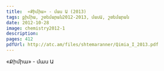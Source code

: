 ```yaml
---
title:  «Քիմիա» - մաս Ա (2013)
tags: քիմիա, շտեմարան2012-2013, մասԱ, շտեմարան
date: 2012-10-28
image: chemistry2012-1
description: 
pages: 412
pdfUrl: http://atc.am/files/shtemaranner/Qimia_I_2013.pdf
---
```



«Քիմիա» - մաս Ա